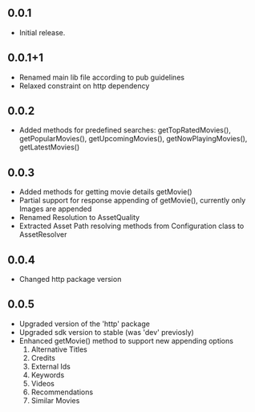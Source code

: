 ## 0.0.1

* Initial release.

## 0.0.1+1

* Renamed main lib file according to pub guidelines
* Relaxed constraint on http dependency

## 0.0.2
* Added methods for predefined searches: getTopRatedMovies(), getPopularMovies(), getUpcomingMovies(), getNowPlayingMovies(), getLatestMovies()

## 0.0.3

* Added methods for getting movie details getMovie() 
* Partial support for response appending of getMovie(), currently only Images are appended 
* Renamed Resolution to AssetQuality
* Extracted Asset Path resolving methods from Configuration class to AssetResolver

## 0.0.4

* Changed http package version 

## 0.0.5

* Upgraded version of the 'http' package
* Upgraded sdk version to stable (was 'dev' previosly)
* Enhanced getMovie() method to support new appending options
    1. Alternative Titles
    2. Credits
    3. External Ids
    4. Keywords
    5. Videos
    6. Recommendations
    7. Similar Movies
